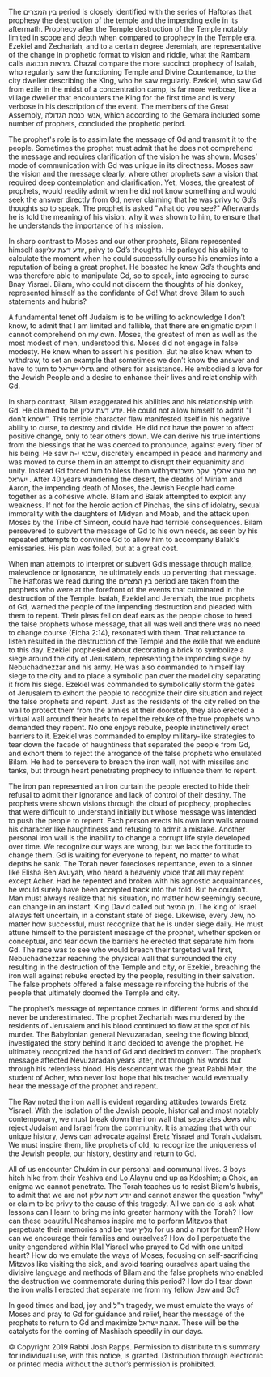 The בין המצרים period is closely identified with the series of Haftoras that prophesy the destruction of the temple and the impending exile in its aftermath. Prophecy after the Temple destruction of the Temple notably limited in scope and depth when compared to prophecy in the Temple era. Ezekiel and Zechariah, and to a certain degree Jeremiah, are representative of the change in prophetic format to vision and riddle, what the Rambam calls מראות הנבואה. Chazal compare the more succinct prophecy of Isaiah, who regularly saw the functioning Temple and Divine Countenance, to the city dweller describing the King, who he saw regularly. Ezekiel, who saw Gd from exile in the midst of a concentration camp, is far more verbose, like a village dweller that encounters the King for the first time and is very verbose in his description of the event. The members of the Great Assembly, אנשי כנסת הגדולה, which according to the Gemara included some number of prophets, concluded the prophetic period.

The prophet's role is to assimilate the message of Gd and transmit it to the people. Sometimes the prophet must admit that he does not comprehend the message and requires clarification of the vision he was shown. Moses’ mode of communication with Gd was unique in its directness. Moses saw the vision and the message clearly, where other prophets saw a vision that required deep contemplation and clarification. Yet, Moses, the greatest of prophets, would readily admit when he did not know something and would seek the answer directly from Gd, never claiming that he was privy to Gd’s thoughts so to speak. The prophet is asked "what do you see?" Afterwards he is told the meaning of his vision, why it was shown to him, to ensure that he understands the importance of his mission.

In sharp contrast to Moses and our other prophets, Bilam represented himself asיודע דעת עליון, privy to Gd’s thoughts. He parlayed his ability to calculate the moment when he could successfully curse his enemies into a reputation of being a great prophet. He boasted he knew Gd’s thoughts and was therefore able to manipulate Gd, so to speak, into agreeing to curse Bnay Yisrael. Bilam, who could not discern the thoughts of his donkey, represented himself as the confidante of Gd! What drove Bilam to such statements and hubris?

A fundamental tenet off Judaism is to be willing to acknowledge I don’t know, to admit that I am limited and fallible, that there are enigmatic חוקים I cannot comprehend on my own. Moses, the greatest of men as well as the most modest of men, understood this. Moses did not engage in false modesty. He knew when to assert his position. But he also knew when to withdraw, to set an example that sometimes we don’t know the answer and have to turn to גדולי ישראל and others for assistance. He embodied a love for the Jewish People and a desire to enhance their lives and relationship with Gd.

In sharp contrast, Bilam exaggerated his abilities and his relationship with Gd. He claimed to be יודע דעת עליון. He could not allow himself to admit "I don't know". This terrible character flaw manifested itself in his negative ability to curse, to destroy and divide. He did not have the power to affect positive change, only to tear others down. We can derive his true intentions from the blessings that he was coerced to pronounce, against every fiber of his being. He saw שבטי י-ה, discretely encamped in peace and harmony and was moved to curse them in an attempt to disrupt their equanimity and unity. Instead Gd forced him to bless them withמה טובו אהליך יעקב משכנותיך ישראל . After 40 years wandering the desert, the deaths of Miriam and Aaron, the impending death of Moses, the Jewish People had come together as a cohesive whole. Bilam and Balak attempted to exploit any weakness. If not for the heroic action of Pinchas, the sins of idolatry, sexual immorality with the daughters of Midyan and Moab, and the attack upon Moses by the Tribe of Simeon, could have had terrible consequences. Bilam persevered to subvert the message of Gd to his own needs, as seen by his repeated attempts to convince Gd to allow him to accompany Balak's emissaries. His plan was foiled, but at a great cost.

When man attempts to interpret or subvert Gd’s message through malice, malevolence or ignorance, he ultimately ends up perverting that message. The Haftoras we read during the בין המצרים period are taken from the prophets who were at the forefront of the events that culminated in the destruction of the Temple. Isaiah, Ezekiel and Jeremiah, the true prophets of Gd, warned the people of the impending destruction and pleaded with them to repent. Their pleas fell on deaf ears as the people chose to heed the false prophets whose message, that all was well and there was no need to change course (Eicha 2:14), resonated with them. That reluctance to listen resulted in the destruction of the Temple and the exile that we endure to this day. Ezekiel prophesied about decorating a brick to symbolize a siege around the city of Jerusalem, representing the impending siege by Nebuchadnezzar and his army. He was also commanded to himself lay siege to the city and to place a symbolic pan over the model city separating it from his siege. Ezekiel was commanded to symbolically storm the gates of Jerusalem to exhort the people to recognize their dire situation and reject the false prophets and repent. Just as the residents of the city relied on the wall to protect them from the armies at their doorstep, they also erected a virtual wall around their hearts to repel the rebuke of the true prophets who demanded they repent. No one enjoys rebuke, people instinctively erect barriers to it. Ezekiel was commanded to employ military-like strategies to tear down the facade of haughtiness that separated the people from Gd, and exhort them to reject the arrogance of the false prophets who emulated Bilam. He had to persevere to breach the iron wall, not with missiles and tanks, but through heart penetrating prophecy to influence them to repent. 

The iron pan represented an iron curtain the people erected to hide their refusal to admit their ignorance and lack of control of their destiny. The prophets were shown visions through the cloud of prophecy, prophecies that were difficult to understand initially but whose message was intended to push the people to repent. Each person erects his own iron walls around his character like haughtiness and refusing to admit a mistake. Another personal iron wall is the inability to change a corrupt life style developed over time. We recognize our ways are wrong, but we lack the fortitude to change them. Gd is waiting for everyone to repent, no matter to what depths he sank. The Torah never forecloses repentance, even to a sinner like Elisha Ben Avuyah, who heard a heavenly voice that all may repent except Acher. Had he repented and broken with his agnostic acquaintances, he would surely have been accepted back into the fold. But he couldn’t. Man must always realize that his situation, no matter how seemingly secure, can change in an instant. King David called out מן המיצר. The king of Israel always felt uncertain, in a constant state of siege. Likewise, every Jew, no matter how successful, must recognize that he is under siege daily. He must attune himself to the persistent message of the prophet, whether spoken or conceptual, and tear down the barriers he erected that separate him from Gd. The race was to see who would breach their targeted wall first, Nebuchadnezzar reaching the physical wall that surrounded the city resulting in the destruction of the Temple and city, or Ezekiel, breaching the iron wall against rebuke erected by the people, resulting in their salvation. The false prophets offered a false message reinforcing the hubris of the people that ultimately doomed the Temple and city. 

The prophet’s message of repentance comes in different forms and should never be underestimated. The prophet Zechariah was murdered by the residents of Jerusalem and his blood continued to flow at the spot of his murder. The Babylonian general Nevuzaradan, seeing the flowing blood, investigated the story behind it and decided to avenge the prophet. He ultimately recognized the hand of Gd and decided to convert. The prophet’s message affected Nevuzaradan years later, not through his words but through his relentless blood. His descendant was the great Rabbi Meir, the student of Acher, who never lost hope that his teacher would eventually hear the message of the prophet and repent.

The Rav noted the iron wall is evident regarding attitudes towards Eretz Yisrael. With the isolation of the Jewish people, historical and most notably contemporary, we must break down the iron wall that separates Jews who reject Judaism and Israel from the community. It is amazing that with our unique history, Jews can advocate against Eretz Yisrael and Torah Judaism. We must inspire them, like prophets of old, to recognize the uniqueness of the Jewish people, our history, destiny and return to Gd.

All of us encounter Chukim in our personal and communal lives. 3 boys hitch hike from their Yeshiva and Lo Alaynu end up as Kdoshim; a Chok, an enigma we cannot penetrate. The Torah teaches us to resist Bilam's hubris, to admit that we are not יודע דעת עליון and cannot answer the question "why" or claim to be privy to the cause of this tragedy. All we can do is ask what lessons can I learn to bring me into greater harmony with the Torah? How can these beautiful Neshamos inspire me to perform Mitzvos that perpetuate their memories and be מליץ יושר for us and a זכות for them? How can we encourage their families and ourselves? How do I perpetuate the unity engendered within Klal Yisrael who prayed to Gd with one united heart? How do we emulate the ways of Moses, focusing on self-sacrificing Mitzvos like visiting the sick, and avoid tearing ourselves apart using the divisive language and methods of Bilam and the false prophets who enabled the destruction we commemorate during this period? How do I tear down the iron walls I erected that separate me from my fellow Jew and Gd?

In good times and bad, joy and ר"ל tragedy, we must emulate the ways of Moses and pray to Gd for guidance and relief, hear the message of the prophets to return to Gd and maximize אהבת ישראל. These will be the catalysts for the coming of Mashiach speedily in our days.

© Copyright 2019 Rabbi Josh Rapps. Permission to distribute this summary for individual use, with this notice, is granted. Distribution through electronic or printed media without the author’s permission is prohibited.
